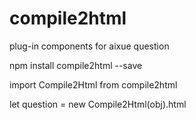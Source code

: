 # compile2html
plug-in components for aixue question

npm install compile2html --save

import Compile2Html from compile2html

let question = new Compile2Html(obj).html



